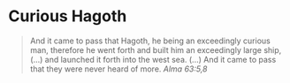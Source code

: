 # Curious Hagoth

> And it came to pass that Hagoth, he being an exceedingly curious man, therefore he went forth and built him an exceedingly large ship, (...) and launched it forth into the west sea. (...) And it came to pass that they were never heard of more. *Alma 63:5,8*


